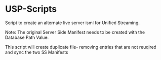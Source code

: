 # USP-Scripts
  
Script to create an alternate live server isml for Unified Streaming.

Note: The original Server Side Manifest needs to be created with the Database Path Value.

This script will create duplicate file- removing entries that are not reuqired and sync the two SS Manifests
